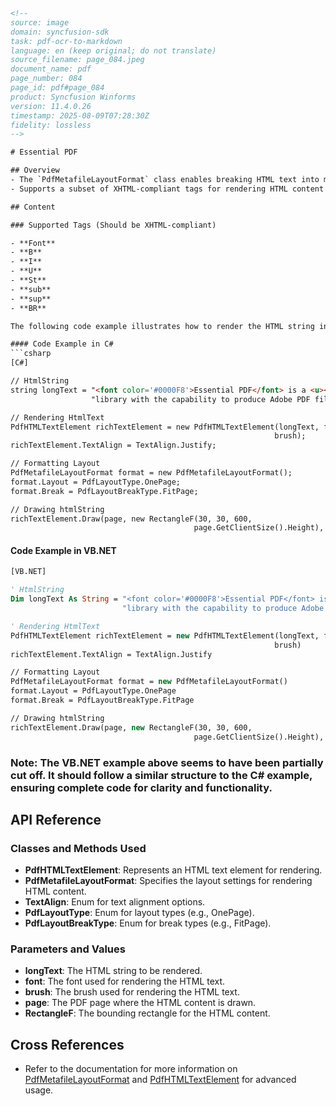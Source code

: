 ```html
<!-- 
source: image
domain: syncfusion-sdk
task: pdf-ocr-to-markdown
language: en (keep original; do not translate)
source_filename: page_084.jpeg
document_name: pdf
page_number: 084
page_id: pdf#page_084
product: Syncfusion Winforms
version: 11.4.0.26
timestamp: 2025-08-09T07:28:30Z
fidelity: lossless
-->

# Essential PDF

## Overview
- The `PdfMetafileLayoutFormat` class enables breaking HTML text into multiple pages.
- Supports a subset of XHTML-compliant tags for rendering HTML content in PDF documents.

## Content

### Supported Tags (Should be XHTML-compliant)

- **Font**
- **B**
- **I**
- **U**
- **St**
- **sub**
- **sup**
- **BR**

The following code example illustrates how to render the HTML string in a PDF document.

#### Code Example in C#
```csharp
[C#]

// HtmlString
string longText = "<font color='#0000F8'>Essential PDF</font> is a <u><i>.NET</i></u> " + 
                  "library with the capability to produce Adobe PDF files ";

// Rendering HtmlText
PdfHTMLTextElement richTextElement = new PdfHTMLTextElement(longText, font, 
                                                           brush);
richTextElement.TextAlign = TextAlign.Justify;

// Formatting Layout
PdfMetafileLayoutFormat format = new PdfMetafileLayoutFormat();
format.Layout = PdfLayoutType.OnePage;
format.Break = PdfLayoutBreakType.FitPage;

// Drawing htmlString
richTextElement.Draw(page, new RectangleF(30, 30, 600, 
                                         page.GetClientSize().Height), format);
```

#### Code Example in VB.NET
```vb
[VB.NET]

' HtmlString
Dim longText As String = "<font color='#0000F8'>Essential PDF</font> is a <u><i>.NET</i></u> " + 
                         "library with the capability to produce Adobe PDF files "

' Rendering HtmlText
PdfHTMLTextElement richTextElement = new PdfHTMLTextElement(longText, font, 
                                                           brush)
richTextElement.TextAlign = TextAlign.Justify

// Formatting Layout
PdfMetafileLayoutFormat format = new PdfMetafileLayoutFormat()
format.Layout = PdfLayoutType.OnePage
format.Break = PdfLayoutBreakType.FitPage

// Drawing htmlString
richTextElement.Draw(page, new RectangleF(30, 30, 600, 
                                         page.GetClientSize().Height), format)
```

### Note: The VB.NET example above seems to have been partially cut off. It should follow a similar structure to the C# example, ensuring complete code for clarity and functionality.

## API Reference

### Classes and Methods Used
- **PdfHTMLTextElement**: Represents an HTML text element for rendering.
- **PdfMetafileLayoutFormat**: Specifies the layout settings for rendering HTML content.
- **TextAlign**: Enum for text alignment options.
- **PdfLayoutType**: Enum for layout types (e.g., OnePage).
- **PdfLayoutBreakType**: Enum for break types (e.g., FitPage).

### Parameters and Values
- **longText**: The HTML string to be rendered.
- **font**: The font used for rendering the HTML text.
- **brush**: The brush used for rendering the HTML text.
- **page**: The PDF page where the HTML content is drawn.
- **RectangleF**: The bounding rectangle for the HTML content.

## Cross References
- Refer to the documentation for more information on [PdfMetafileLayoutFormat](#pdfmetafilelayoutformat) and [PdfHTMLTextElement](#pdfhtmltextelement) for advanced usage.

<!-- tags: [Essential PDF, HTML rendering, PDF, layout, text formatting] keywords: [PdfMetafileLayoutFormat, PdfHTMLTextElement, HtmlString, TextAlignment, OnePage, FitPage] -->
```
